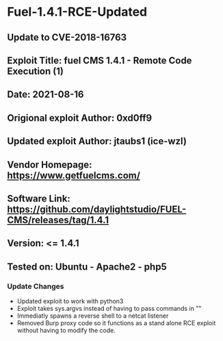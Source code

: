 # Fuel-1.4.1-RCE-Updated
## Update to CVE-2018-16763
## Exploit Title: fuel CMS 1.4.1 - Remote Code Execution (1)
## Date: 2021-08-16
## Origional exploit Author: 0xd0ff9
## Updated exploit Author: jtaubs1 (ice-wzl)
## Vendor Homepage: https://www.getfuelcms.com/
## Software Link: https://github.com/daylightstudio/FUEL-CMS/releases/tag/1.4.1
## Version: <= 1.4.1
## Tested on: Ubuntu - Apache2 - php5

### Update Changes
- Updated exploit to work with python3
- Exploit takes sys.argvs instead of having to pass commands in ""
- Immediatly spawns a reverse shell to a netcat listener
- Removed Burp proxy code so it functions as a stand alone RCE exploit without having to modify the code.
